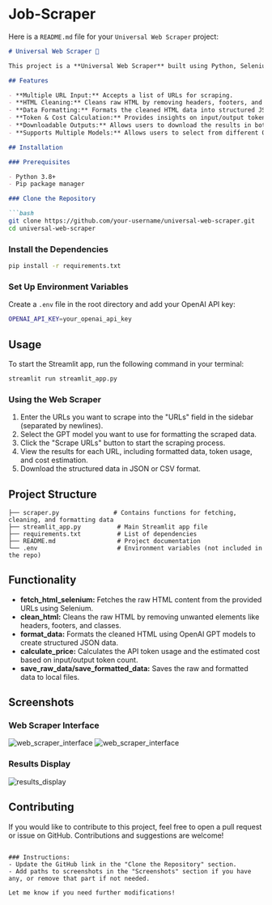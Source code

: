 # Job-Scraper

Here is a `README.md` file for your `Universal Web Scraper` project:

```markdown
# Universal Web Scraper 🦑

This project is a **Universal Web Scraper** built using Python, Selenium, BeautifulSoup, and OpenAI's GPT-based models. It provides an easy-to-use Streamlit interface for scraping job postings or other data from multiple URLs. The scraper can clean, format, and export the data into structured JSON and CSV formats, with insights on token usage and API cost.

## Features

- **Multiple URL Input:** Accepts a list of URLs for scraping.
- **HTML Cleaning:** Cleans raw HTML by removing headers, footers, and unnecessary classes.
- **Data Formatting:** Formats the cleaned HTML data into structured JSON using GPT models.
- **Token & Cost Calculation:** Provides insights on input/output tokens used and the total API cost.
- **Downloadable Outputs:** Allows users to download the results in both JSON and CSV formats.
- **Supports Multiple Models:** Allows users to select from different OpenAI GPT models (e.g., `babbage-002`, `gpt-4o-mini`, etc.).

## Installation

### Prerequisites

- Python 3.8+
- Pip package manager

### Clone the Repository

```bash
git clone https://github.com/your-username/universal-web-scraper.git
cd universal-web-scraper
```

### Install the Dependencies

```bash
pip install -r requirements.txt
```

### Set Up Environment Variables

Create a `.env` file in the root directory and add your OpenAI API key:

```bash
OPENAI_API_KEY=your_openai_api_key
```

## Usage

To start the Streamlit app, run the following command in your terminal:

```bash
streamlit run streamlit_app.py
```

### Using the Web Scraper

1. Enter the URLs you want to scrape into the "URLs" field in the sidebar (separated by newlines).
2. Select the GPT model you want to use for formatting the scraped data.
3. Click the "Scrape URLs" button to start the scraping process.
4. View the results for each URL, including formatted data, token usage, and cost estimation.
5. Download the structured data in JSON or CSV format.

## Project Structure

```
├── scraper.py               # Contains functions for fetching, cleaning, and formatting data
├── streamlit_app.py          # Main Streamlit app file
├── requirements.txt          # List of dependencies
├── README.md                 # Project documentation
└── .env                      # Environment variables (not included in the repo)
```

## Functionality

- **fetch_html_selenium:** Fetches the raw HTML content from the provided URLs using Selenium.
- **clean_html:** Cleans the raw HTML by removing unwanted elements like headers, footers, and classes.
- **format_data:** Formats the cleaned HTML using OpenAI GPT models to create structured JSON data.
- **calculate_price:** Calculates the API token usage and the estimated cost based on input/output token count.
- **save_raw_data/save_formatted_data:** Saves the raw and formatted data to local files.

## Screenshots

### Web Scraper Interface

![web_scraper_interface](https://github.com/ajoydas12/Job-Scraper/issues/1)
![web_scraper_interface](https://github.com/ajoydas12/Job-Scraper/issues/2)

### Results Display

![results_display](https://github.com/ajoydas12/Job-Scraper/issues/3)

## Contributing

If you would like to contribute to this project, feel free to open a pull request or issue on GitHub. Contributions and suggestions are welcome!


```

### Instructions:
- Update the GitHub link in the "Clone the Repository" section.
- Add paths to screenshots in the "Screenshots" section if you have any, or remove that part if not needed.
  
Let me know if you need further modifications!
